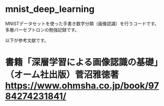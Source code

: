 # mnist_deep_learning

MNISTデータセットを使った手書き数字分類（画像認識）を行うコードです。多層パーセプトロンの勉強記録です。

以下が参考文献です。

# 書籍「深層学習による画像認識の基礎」（オーム社出版）菅沼雅徳著 https://www.ohmsha.co.jp/book/9784274231841/
